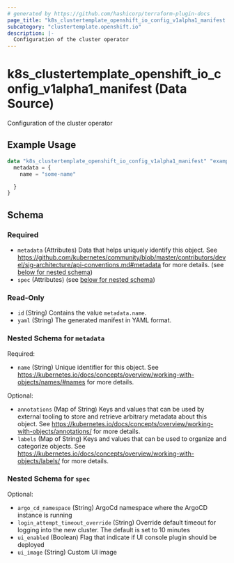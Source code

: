 ```yaml
---
# generated by https://github.com/hashicorp/terraform-plugin-docs
page_title: "k8s_clustertemplate_openshift_io_config_v1alpha1_manifest Data Source - terraform-provider-k8s"
subcategory: "clustertemplate.openshift.io"
description: |-
  Configuration of the cluster operator
---
```


# k8s_clustertemplate_openshift_io_config_v1alpha1_manifest (Data Source)

Configuration of the cluster operator

## Example Usage

```terraform
data "k8s_clustertemplate_openshift_io_config_v1alpha1_manifest" "example" {
  metadata = {
    name = "some-name"

  }
}
```

<!-- schema generated by tfplugindocs -->
## Schema

### Required

- `metadata` (Attributes) Data that helps uniquely identify this object. See https://github.com/kubernetes/community/blob/master/contributors/devel/sig-architecture/api-conventions.md#metadata for more details. (see [below for nested schema](#nestedatt--metadata))
- `spec` (Attributes) (see [below for nested schema](#nestedatt--spec))

### Read-Only

- `id` (String) Contains the value `metadata.name`.
- `yaml` (String) The generated manifest in YAML format.

<a id="nestedatt--metadata"></a>
### Nested Schema for `metadata`

Required:

- `name` (String) Unique identifier for this object. See https://kubernetes.io/docs/concepts/overview/working-with-objects/names/#names for more details.

Optional:

- `annotations` (Map of String) Keys and values that can be used by external tooling to store and retrieve arbitrary metadata about this object. See https://kubernetes.io/docs/concepts/overview/working-with-objects/annotations/ for more details.
- `labels` (Map of String) Keys and values that can be used to organize and categorize objects. See https://kubernetes.io/docs/concepts/overview/working-with-objects/labels/ for more details.


<a id="nestedatt--spec"></a>
### Nested Schema for `spec`

Optional:

- `argo_cd_namespace` (String) ArgoCd namespace where the ArgoCD instance is running
- `login_attempt_timeout_override` (String) Override default timeout for logging into the new cluster. The default is set to 10 minutes
- `ui_enabled` (Boolean) Flag that indicate if UI console plugin should be deployed
- `ui_image` (String) Custom UI image
